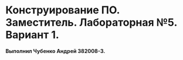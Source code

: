 # Конструирование ПО. Заместитель. Лабораторная №5. Вариант 1.
<b>Выполнил Чубенко Андрей 382008-3.</b>




